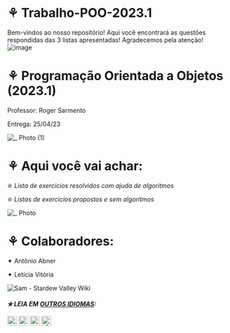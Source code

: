 # ⚘ Trabalho-POO-2023.1
 Bem-vindos ao nosso repositório! Aqui você encontrará as questões respondidas das 3 listas apresentadas! Agradecemos pela atenção!
 ![image](https://user-images.githubusercontent.com/125154278/233705317-ed4b339d-7e0c-4251-bada-2b59929b9f6e.png)
 
#  ⚘ Programação Orientada a Objetos (2023.1)
Professor: Roger Sarmento

Entrega: 25/04/23

![_ Photo (1)](https://user-images.githubusercontent.com/125154278/230726431-9c33f4ee-46ef-489a-8483-9df759bbe4ef.gif)
# ⚘ Aqui você vai achar:
 ✮ _Lista de exercicios resolvidos com ajuda de algoritmos_
 
 ✮ _Listas de exercicios propostos e sem algoritmos_
 
 ![_ Photo](https://user-images.githubusercontent.com/125154278/230727171-d4d610fb-123c-4573-abf5-0493a323c269.gif)
 
 # ⚘ Colaboradores:
 ✦ Antônio Abner 
 
 ✦ Letícia Vitória
 
 ![Sam - Stardew Valley Wiki](https://user-images.githubusercontent.com/125154278/230727943-df2d3443-789a-49d6-b4a5-d6bdb463ce2e.gif)
 
 #### _✮ LEIA EM [OUTROS IDIOMAS](translations/Translations.md):_
<kbd>[<img title="Inglês" alt="Inglês" src="https://cdn.staticaly.com/gh/hjnilsson/country-flags/master/svg/us.svg" width="22">](translations/README.en.md)</kbd>
<kbd>[<img title="Española" alt="Española" src="https://cdn.staticaly.com/gh/hjnilsson/country-flags/master/svg/es.svg" width="22">](translations/README.es.md)</kbd>
<kbd>[<img title="Française" alt="Française" src="https://cdn.staticaly.com/gh/hjnilsson/country-flags/master/svg/fr.svg" width="22">](translations/README.fr.md)</kbd>
<kbd>[<img title="Alemão" alt="Alemão" src="https://cdn.staticaly.com/gh/hjnilsson/country-flags/master/svg/de.svg" width="22">](translations/README.de.md)</kbd>


